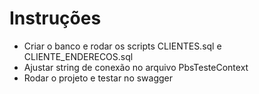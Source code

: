 # Instruções

- Criar o banco e rodar os scripts CLIENTES.sql e CLIENTE_ENDERECOS.sql
- Ajustar string de conexão no arquivo PbsTesteContext
- Rodar o projeto e testar no swagger
